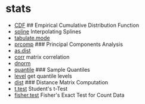 # stats



+ [CDF](stats/CDF.1) ## Empirical Cumulative Distribution Function
+ [spline](stats/spline.1) Interpolating Splines
+ [tabulate.mode](stats/tabulate.mode.1) 
+ [prcomp](stats/prcomp.1) ### Principal Components Analysis
+ [as.dist](stats/as.dist.1) 
+ [corr](stats/corr.1) matrix correlation
+ [dnorm](stats/dnorm.1) 
+ [quantile](stats/quantile.1) ### Sample Quantiles
+ [level](stats/level.1) get quantile levels
+ [dist](stats/dist.1) ### Distance Matrix Computation
+ [t.test](stats/t.test.1) Student's t-Test
+ [fisher.test](stats/fisher.test.1) Fisher's Exact Test for Count Data
